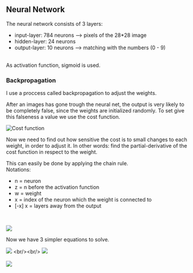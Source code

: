 ## Neural Network
The neural network consists of 3 layers:
+ input-layer: 784 neurons  --> pixels of the 28\*28 image
+ hidden-layer: 24 neurons  
+ output-layer: 10 neurons  --> matching with the numbers (0 - 9)
<br/> 
As activation function, sigmoid is used.

### Backpropagation
I use a proccess called backpropagation to adjust the weights.

After an images has gone trough the neural net, the output is very likely to be completely false, since the weights are initialized randomly.
To set give this falseness a value we use the cost function.

![Cost function](https://latex.codecogs.com/svg.image?\color{white}&space;C(...)&space;=&space;\sum_{n=0}^{9}(output[n]&space;-&space;desiredOutput[n])^{2})

Now we need to find out how sensitive the cost is to small changes to each weight, in order to adjust it.
In other words: find the partial-derivative of the cost function in respect to the weight.

This can easily be done by applying the chain rule.<br/>
Notations: <br/> 
+ n = neuron<br/> 
+ z = n before the activation function <br/> 
+ w = weight <br/>
+ x = index of the neuron which the weight is connected to
+ [-x] x =  layers away from the output
<br/>

![](https://latex.codecogs.com/svg.image?\color{white}\frac{\partial&space;C}{\partial&space;w}&space;=&space;\frac{\partial&space;C}{\partial&space;n}\frac{\partial&space;n}{\partial&space;z}\frac{\partial&space;z}{\partial&space;w})
<br/>

Now we have 3 simpler equations to solve. <br/>

![](https://latex.codecogs.com/svg.image?\color{white}\frac{\partial&space;C}{\partial&space;n}&space;=&space;2(output[x]&space;-&space;desiredOutput[x]))
<br/><br/>
![](https://latex.codecogs.com/svg.image?\color{white}\frac{\partial&space;n}{\partial&space;z}&space;=&space;sigmoid'(z))
<br/><br/>
![](https://latex.codecogs.com/svg.image?\color{white}\frac{\partial&space;z}{\partial&space;w}&space;=&space;n[-1])










